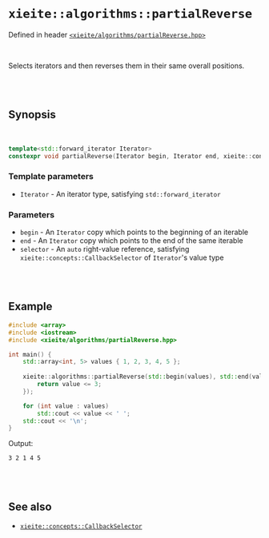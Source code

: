 # `xieite::algorithms::partialReverse`
Defined in header [`<xieite/algorithms/partialReverse.hpp>`](https://github.com/Eczbek/xieite/tree/main/include/xieite/algorithms/partialReverse.hpp)

<br/>

Selects iterators and then reverses them in their same overall positions.

<br/><br/>

## Synopsis

<br/>

```cpp
template<std::forward_iterator Iterator>
constexpr void partialReverse(Iterator begin, Iterator end, xieite::concepts::CallbackSelector<typename std::iterator_traits<Iterator>::value_type> auto&& selector) noexcept;
```
### Template parameters
- `Iterator` - An iterator type, satisfying `std::forward_iterator`
### Parameters
- `begin` - An `Iterator` copy which points to the beginning of an iterable
- `end` - An `Iterator` copy which points to the end of the same iterable
- `selector` - An `auto` right-value reference, satisfying `xieite::concepts::CallbackSelector` of `Iterator`'s value type

<br/><br/>

## Example
```cpp
#include <array>
#include <iostream>
#include <xieite/algorithms/partialReverse.hpp>

int main() {
	std::array<int, 5> values { 1, 2, 3, 4, 5 };
	
	xieite::algorithms::partialReverse(std::begin(values), std::end(values), [](int value) -> bool {
		return value <= 3;
	});

	for (int value : values)
		std::cout << value << ' ';
	std::cout << '\n';
}
```
Output:
```
3 2 1 4 5 
```

<br/><br/>

## See also
- [`xieite::concepts::CallbackSelector`](https://github.com/Eczbek/xieite/tree/main/docs/concepts/CallbackSelector.md)
